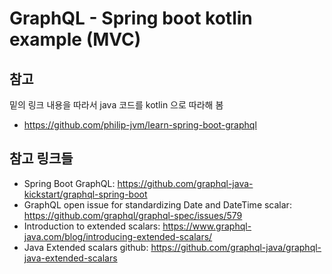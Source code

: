 # GraphQL - Spring boot kotlin example (MVC) 

## 참고
밑의 링크 내용을 따라서 java 코드를 kotlin 으로 따라해 봄
- https://github.com/philip-jvm/learn-spring-boot-graphql

## 참고 링크들
- Spring Boot GraphQL: https://github.com/graphql-java-kickstart/graphql-spring-boot
- GraphQL open issue for standardizing Date and DateTime scalar: https://github.com/graphql/graphql-spec/issues/579
- Introduction to extended scalars: https://www.graphql-java.com/blog/introducing-extended-scalars/
- Java Extended scalars github: https://github.com/graphql-java/graphql-java-extended-scalars
